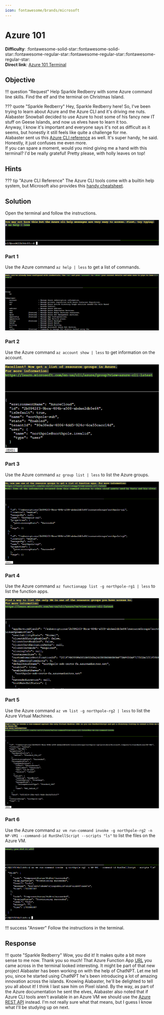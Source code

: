 ```yaml
---
icon: fontawesome/brands/microsoft
---
```


# Azure 101

**Difficulty**: :fontawesome-solid-star::fontawesome-solid-star::fontawesome-regular-star::fontawesome-regular-star::fontawesome-regular-star:<br/>
**Direct link**: [Azure 101 Terminal](https://hhc23-wetty.holidayhackchallenge.com/?&challenge=azure101&id=201f17f4-655f-477e-809c-21df925b7175)

## Objective

!!! question "Request"
    Help Sparkle Redberry with some Azure command line skills. Find the elf and the terminal on Christmas Island.

??? quote "Sparkle Redberry"
    Hey, Sparkle Redberry here! So, I've been trying to learn about Azure and the Azure CLI and it's driving me nuts.<br>
    Alabaster Snowball decided to use Azure to host some of his fancy new IT stuff on Geese Islands, and now us elves have to learn it too.<br>
    Anyway, I know it's important and everyone says it's not as difficult as it seems, but honestly it still feels like quite a challenge for me.<br>
    Alabaster sent us this [Azure CLI reference](https://learn.microsoft.com/en-us/cli/azure/reference-index?view=azure-cli-latest) as well. It's super handy, he said. Honestly, it just confuses me even more.<br>
    If you can spare a moment, would you mind giving me a hand with this terminal? I'd be really grateful! Pretty please, with holly leaves on top!

## Hints

??? tip "Azure CLI Reference"
    The Azure CLI tools come with a builtin help system, but Microsoft also provides this [handy cheatsheet](https://learn.microsoft.com/en-us/cli/azure/reference-index?view=azure-cli-latest).

## Solution

Open the terminal and follow the instructions.

![Part 1](../img/objectives/azure_101/part1.png)

### Part 1

Use the Azure command ```az help | less``` to get a list of commands.

![Part 2](../img/objectives/azure_101/part2.png)

### Part 2

Use the Azure command ```az account show | less``` to get information on the account.

![Part 3](../img/objectives/azure_101/part3.png)

### Part 3

Use the Azure command ```az group list | less``` to list the Azure groups.

![Part 4](../img/objectives/azure_101/part4.png)

### Part 4

Use the Azure command ```az functionapp list -g northpole-rg1 | less``` to list the function apps.

![Part 5](../img/objectives/azure_101/part5.png)

### Part 5

Use the Azure command ```az vm list -g northpole-rg2 | less``` to list the Azure Virtual Machines.

![Part 6](../img/objectives/azure_101/part6.png)

### Part 6

Use the Azure command ```az vm run-command invoke -g northpole-rg2 -n NP-VM1 --command-id RunShellScript --scripts "ls"``` to list the files on the Azure VM.

![Part 7](../img/objectives/azure_101/part7.png)

!!! success "Answer"
    Follow the instructions in the terminal.

## Response

!!! quote "Sparkle Redberry"
    Wow, you did it!
    It makes quite a bit more sense to me now. Thank you so much!
    That Azure Function App [URL](https://northpole-ssh-certs-fa.azurewebsites.net/api/create-cert?code=candy-cane-twirl) you came across in the terminal looked interesting.
    It might be part of that new project Alabaster has been working on with the help of ChatNPT.
    Let me tell you, since he started using ChatNPT he's been introducing a lot of amazing innovation across the islands.
    Knowing Alabaster, he'll be delighted to tell you all about it! I think I last saw him on Pixel island.
    By the way, as part of the Azure documentation he sent the elves, Alabaster also noted that if Azure CLI tools aren't available in an Azure VM we should use the [Azure REST API](https://learn.microsoft.com/en-us/entra/identity/managed-identities-azure-resources/how-to-use-vm-token) instead.
    I'm not really sure what that means, but I guess I know what I'll be studying up on next.
